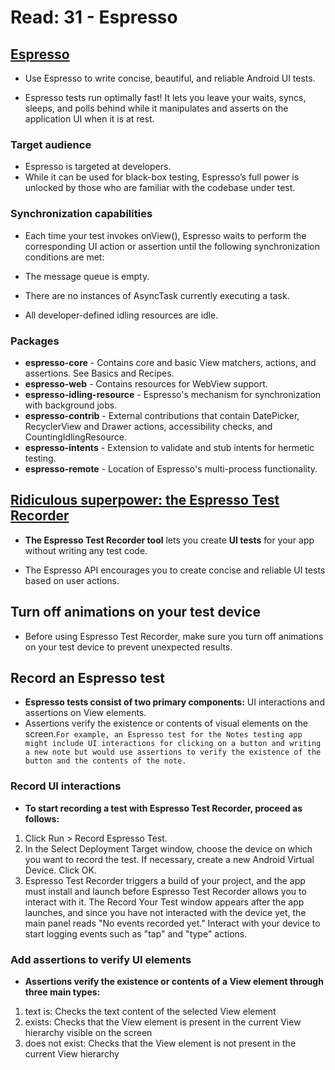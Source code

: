 # Read: 31 - Espresso

## [Espresso](https://developer.android.com/training/testing/espresso) 
- Use Espresso to write concise, beautiful, and reliable Android UI tests.

- Espresso tests run optimally fast! It lets you leave your waits, syncs, sleeps, and polls behind while it manipulates and asserts on the application UI when it is at rest.

### Target audience
- Espresso is targeted at developers. 
- While it can be used for black-box testing, Espresso’s full power is unlocked by those who are familiar with the codebase under test.

### Synchronization capabilities
- Each time your test invokes onView(), Espresso waits to perform the corresponding UI action or assertion until the following synchronization conditions are met:

- The message queue is empty.
- There are no instances of AsyncTask currently executing a task.
- All developer-defined idling resources are idle.


### Packages
- **espresso-core** - Contains core and basic View matchers, actions, and assertions. See Basics and Recipes.
- **espresso-web** - Contains resources for WebView support.
- **espresso-idling-resource** - Espresso's mechanism for synchronization with background jobs.
- **espresso-contrib** - External contributions that contain DatePicker, RecyclerView and Drawer actions, accessibility checks, and CountingIdlingResource.
- **espresso-intents** - Extension to validate and stub intents for hermetic testing.
- **espresso-remote** - Location of Espresso's multi-process functionality.

## [Ridiculous superpower: the Espresso Test Recorder](https://developer.android.com/studio/test/espresso-test-recorder) 


- **The Espresso Test Recorder tool** lets you create **UI tests** for your app without writing any test code. 

- The Espresso API encourages you to create concise and reliable UI tests based on user actions. 

## Turn off animations on your test device
- Before using Espresso Test Recorder, make sure you turn off animations on your test device to prevent unexpected results.

## Record an Espresso test
- **Espresso tests consist of two primary components:** 
 UI interactions and assertions on View elements. 
- Assertions verify the existence or contents of visual elements on the screen.`For example, an Espresso test for the Notes testing app might include UI interactions for clicking on a button and writing a new note but would use assertions to verify the existence of the button and the contents of the note.`


### Record UI interactions
- **To start recording a test with Espresso Test Recorder, proceed as follows:**

1. Click Run > Record Espresso Test.
2. In the Select Deployment Target window, choose the device on which you want to record the test. If necessary, create a new Android Virtual Device. Click OK.
3. Espresso Test Recorder triggers a build of your project, and the app must install and launch before Espresso Test Recorder allows you to interact with it. The Record Your Test window appears after the app launches, and since you have not interacted with the device yet, the main panel reads "No events recorded yet." Interact with your device to start logging events such as "tap" and "type" actions.

### Add assertions to verify UI elements
- **Assertions verify the existence or contents of a View element through three main types:**

1. text is: Checks the text content of the selected View element
2. exists: Checks that the View element is present in the current View hierarchy visible on the screen
3. does not exist: Checks that the View element is not present in the current View hierarchy
